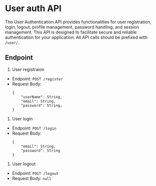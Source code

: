 # User auth API

The User Authentication API provides functionalities for user registration, login, logout, profile management, password handling, and session management. This API is designed to facilitate secure and reliable authentication for your application. All API calls should be prefixed with `/user/`.

## Endpoint

1. User registraion
- Endpoint: `POST /register`
- Request Body:
    ```
    {
        "userName": String,
        "email": String,
        "password": String,
    }
    ```

1. User login
- Endpoint: `POST /login`
- Request Body:
    ```
    {
        "email": String,
        "password": String
    }
    ```

1. User logout
- Endpoint: `POST /logout`
- Request Body: `null`